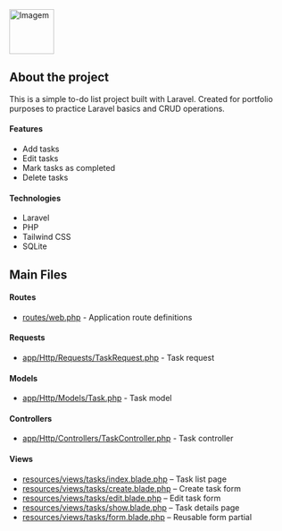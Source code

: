 <img src="https://github.com/user-attachments/assets/9bb08b29-b35b-4094-b49d-6642bd7ce705" alt="Imagem" height="80">

## About the project

This is a simple to-do list project built with Laravel. Created for portfolio purposes to practice Laravel basics and CRUD operations.

#### Features

- Add tasks  
- Edit tasks  
- Mark tasks as completed  
- Delete tasks  

#### Technologies

- Laravel  
- PHP  
- Tailwind CSS  
- SQLite  

## Main Files

#### Routes

- [routes/web.php](routes/web.php) - Application route definitions

#### Requests

- [app/Http/Requests/TaskRequest.php](app/Http/Requests/TaskRequest.php) - Task request  

#### Models

- [app/Http/Models/Task.php](app/Http/Models/Task.php) - Task model  

#### Controllers

- [app/Http/Controllers/TaskController.php](app/Http/Controllers/TaskController.php) - Task controller  

#### Views

- [resources/views/tasks/index.blade.php](resources/views/tasks/index.blade.php) – Task list page  
- [resources/views/tasks/create.blade.php](resources/views/tasks/create.blade.php) – Create task form  
- [resources/views/tasks/edit.blade.php](resources/views/tasks/edit.blade.php) – Edit task form  
- [resources/views/tasks/show.blade.php](resources/views/tasks/show.blade.php) – Task details page  
- [resources/views/tasks/form.blade.php](resources/views/tasks/form.blade.php) – Reusable form partial  